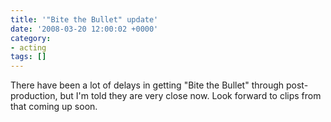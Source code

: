 ```yaml
---
title: '"Bite the Bullet" update'
date: '2008-03-20 12:00:02 +0000'
category:
- acting
tags: []
---
```

There have been a lot of delays in getting "Bite the Bullet" through
post-production, but I'm told they are very close now. Look forward to clips
from that coming up soon.
